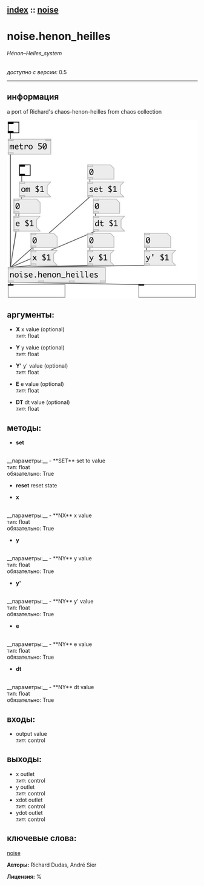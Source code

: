 [index](index.html) :: [noise](category_noise.html)
---

# noise.henon_heilles

###### Hénon–Heiles_system

*доступно с версии:* 0.5

---


## информация
a port of Richard&#39;s chaos-henon-heilles from chaos collection


[![example](../examples/img/noise.henon_heilles.jpg)](../examples/pd/noise.henon_heilles.pd)



## аргументы:

* **X**
x value (optional)<br>
_тип:_ float<br>

* **Y**
y value (optional)<br>
_тип:_ float<br>

* **Y&#39;**
y&#39; value (optional)<br>
_тип:_ float<br>

* **E**
e value (optional)<br>
_тип:_ float<br>

* **DT**
dt value (optional)<br>
_тип:_ float<br>



## методы:

* **set**
<br>
  __параметры:__
  - **SET** set to value<br>
    тип: float <br>
    обязательно: True <br>

* **reset**
reset state<br>

* **x**
<br>
  __параметры:__
  - **NX** x value<br>
    тип: float <br>
    обязательно: True <br>

* **y**
<br>
  __параметры:__
  - **NY** y value<br>
    тип: float <br>
    обязательно: True <br>

* **y&#39;**
<br>
  __параметры:__
  - **NY** y&#39; value<br>
    тип: float <br>
    обязательно: True <br>

* **e**
<br>
  __параметры:__
  - **NY** e value<br>
    тип: float <br>
    обязательно: True <br>

* **dt**
<br>
  __параметры:__
  - **NY** dt value<br>
    тип: float <br>
    обязательно: True <br>






## входы:

* output value<br>
_тип:_ control



## выходы:

* x outlet<br>
_тип:_ control
* y outlet<br>
_тип:_ control
* xdot outlet<br>
_тип:_ control
* ydot outlet<br>
_тип:_ control



## ключевые слова:

[noise](keywords/noise.html)






**Авторы:** Richard Dudas, André Sier




**Лицензия:** %





